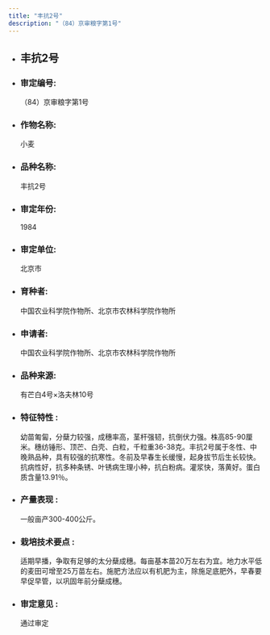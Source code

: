 ```yaml
---
title: "丰抗2号"
description: "（84）京审粮字第1号"
---
```

* ## 丰抗2号
* ###  审定编号:  
   （84）京审粮字第1号

*  ### 作物名称:  
   小麦

*   ###  品种名称: 
    丰抗2号

*   ### 审定年份: 
    1984

*   ### 审定单位:  
    北京市

*   ### 育种者:  
    中国农业科学院作物所、北京市农林科学院作物所

*   ### 申请者:  
    中国农业科学院作物所、北京市农林科学院作物所

*   ### 品种来源:  
    有芒白4号×洛夫林10号

*   ### 特征特性 : 
    幼苗匍匐，分蘖力较强，成穗率高，茎杆强韧，抗倒伏力强。株高85-90厘米。穗纺锤形、顶芒、白壳、白粒，千粒重36-38克。丰抗2号属于冬性、中晚熟品种，具有较强的抗寒性。冬前及早春生长缓慢，起身拔节后生长较快。抗病性好，抗多种条锈、叶锈病生理小种，抗白粉病。灌浆快，落黄好。蛋白质含量13.91％。

*   ### 产量表现 : 
    一般亩产300-400公斤。

*   ### 栽培技术要点 : 
    适期早播，争取有足够的太分蘖成穗。每亩基本苗20万左右为宜。地力水平低的麦田可增至25万苗左右。施肥方法应以有机肥为主，除施足底肥外，早春要早促早管，以巩固年前分蘖成穗。

*   ### 审定意见 : 
    通过审定
